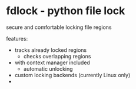 
# fdlock - python file lock

secure and comfortable locking file regions

features:
    
- tracks already locked regions
  - checks overlapping regions
- with context manager included
  - automatic unlocking
- custom locking backends (currently Linux only)
- 


